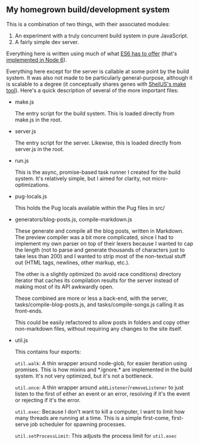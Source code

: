 ## My homegrown build/development system

This is a combination of two things, with their associated modules:

1. An experiment with a truly concurrent build system in pure JavaScript.
2. A fairly simple dev server.

Everything here is written using much of what [ES6 has to offer](https://kangax.github.io/compat-table/es6/) (that's [implemented in Node 6](https://nodejs.org/en/docs/es6/)).

Everything here except for the server is callable at some point by the build system. It was also not made to be particularly general-purpose, although it is scalable to a degree (it conceptually shares genes with [ShellJS's make tool](https://documentup.com/shelljs/shelljs#make-tool)). Here's a quick description of several of the more important files:

- make.js

  The entry script for the build system. This is loaded directly from make.js in the root.

- server.js

  The entry script for the server. Likewise, this is loaded directly from server.js in the root.

- run.js

  This is the async, promise-based task runner I created for the build system. It's relatively simple, but I aimed for clarity, not micro-optimizations.

- pug-locals.js

  This holds the Pug locals available within the Pug files in src/

- generators/blog-posts.js, compile-markdown.js

  These generate and compile all the blog posts, written in Markdown. The preview compiler was a bit more complicated, since I had to implement my own parser on top of their lexers because I wanted to cap the length (not to parse and generate thousands of characters just to take less than 200) and I wanted to strip most of the non-textual stuff out (HTML tags, newlines, other markup, etc.).

  The other is a slightly optimized (to avoid race conditions) directory iterator that caches its compilation results for the server instead of making most of its API awkwardly open.

  These combined are more or less a back-end, with the server, tasks/compile-blog-posts.js, and tasks/compile-songs.js calling it as front-ends.

  This could be easily refactored to allow posts in folders and copy other non-markdown files, without requiring any changes to the site itself.

- util.js

  This contains four exports:

  `util.walk`: A thin wrapper around node-glob, for easier iteration using promises. This is how mixins and \*.ignore.\* are implemented in the build system. It's not very optimized, but it's not a bottleneck.

  `util.once`: A thin wrapper around `addListener`/`removeListener` to just listen to the first of either an event or an error, resolving if it's the event or rejecting if it's the error.

  `util.exec`: Because I don't want to kill a computer, I want to limit how many threads are running at a time. This is a simple first-come, first-serve job scheduler for spawning processes.

  `util.setProcessLimit`: This adjusts the process limit for `util.exec`
